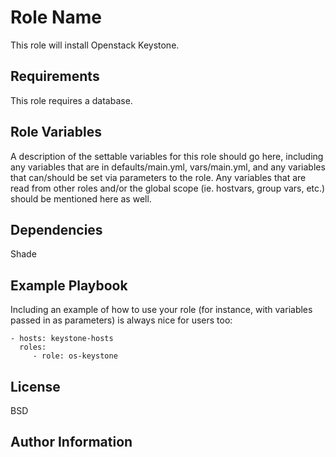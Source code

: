 Role Name
=========

This role will install Openstack Keystone.

Requirements
------------

This role requires a database.

Role Variables
--------------

A description of the settable variables for this role should go here, including any variables that are in defaults/main.yml, vars/main.yml, and any variables that can/should be set via parameters to the role. Any variables that are read from other roles and/or the global scope (ie. hostvars, group vars, etc.) should be mentioned here as well.

Dependencies
------------

Shade

Example Playbook
----------------

Including an example of how to use your role (for instance, with variables passed in as parameters) is always nice for users too:

    - hosts: keystone-hosts
      roles:
         - role: os-keystone

License
-------

BSD

Author Information
------------------

